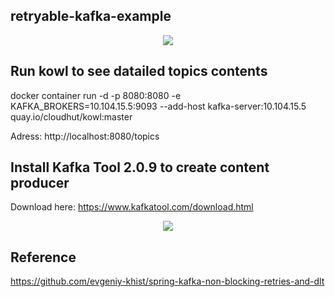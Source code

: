 ## retryable-kafka-example
<p align=center>
  <img src="https://www.teahub.io/photos/full/277-2774413_website-under-construction-hd.jpg" />
</p>

## Run kowl to see datailed topics contents
docker container run -d -p 8080:8080 -e KAFKA_BROKERS=10.104.15.5:9093 --add-host kafka-server:10.104.15.5 quay.io/cloudhut/kowl:master

Adress: http://localhost:8080/topics

## Install Kafka Tool 2.0.9 to create content producer
Download here: https://www.kafkatool.com/download.html

<p align=center>
  <img src="https://user-images.githubusercontent.com/42948627/146277985-6f795dd8-efe9-4803-a3a5-532cf73513d2.png" />
</p>

## Reference
https://github.com/evgeniy-khist/spring-kafka-non-blocking-retries-and-dlt
